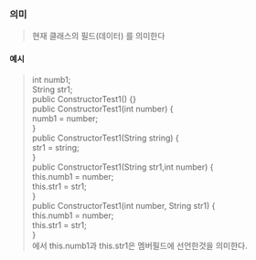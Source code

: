 ### 의미
> 현재 클래스의 필드(데이터) 를 의미한다

#### 예시
> int numb1;  
	String str1;  
	public ConstructorTest1() {}  
	public ConstructorTest1(int number) {  
		numb1 = number;  
	}  
	public ConstructorTest1(String string) {  
		str1 = string;  
	}  
	public ConstructorTest1(String str1,int number) {  
		this.numb1 = number;  
		this.str1 = str1;  
	}  
	public ConstructorTest1(int number, String str1) {  
		this.numb1 = number;  
		this.str1 = str1;  
	}  
> 에서 this.numb1과 this.str1은 멤버필드에 선언한것을 의미한다.